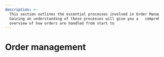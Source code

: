 ```yaml
---
description: >-
  This section outlines the essential processes involved in Order Management.
  Gaining an understanding of these processes will give you a   comprehensive
  overview of how orders are handled from start to
---
```


# Order management

